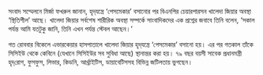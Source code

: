 সংবাদ সম্মেলনে মির্জা ফখরুল জানান, হৃদ্‌যন্ত্রে ‘পেসমেকার’ বসানোর পর বিএনপির চেয়ারপারসন খালেদা জিয়ার অবস্থা ‘স্থিতিশীল’ আছে। খালেদা জিয়ার সর্বশেষ শারীরিক অবস্থা সম্পর্কে সাংবাদিকদের এক প্রশ্নের জবাবে তিনি বলেন, ‘সকাল পর্যন্ত আমি যতটুকু জানি, তিনি এখন পর্যন্ত স্টেবল আছেন।’

গত রোববার বিকেলে এভারকেয়ার হাসপাতালে খালেদা জিয়ার হৃদ্‌যন্ত্রে ‘পেসমেকার’ বসানো হয়। এর পর গতকাল তাঁকে সিসিইউ থেকে কেবিনে (যেখানে সিসিইউর সব সুবিধা আছে) স্থানান্তর করা হয়। ৭৯ বছর বয়সী সাবেক প্রধানমন্ত্রী হৃদ্‌রোগ, ফুসফুস, লিভার, কিডনি, আর্থ্রাইটিস, ডায়াবেটিসসহ বিভিন্ন জটিলতায় ভুগছেন।
